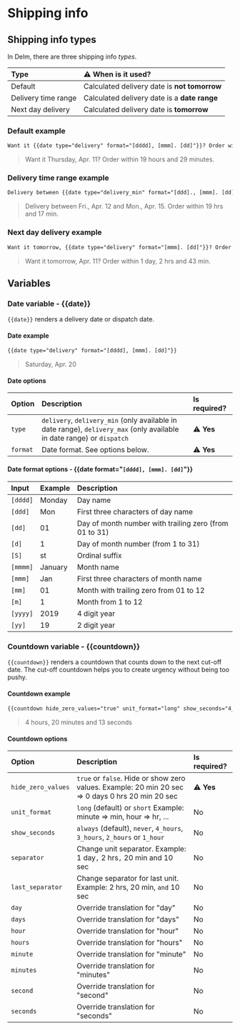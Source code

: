# Shipping info

## Shipping info types

In Delm, there are three shipping info *types*.

| Type                | ⚠️ When is it used?                          |
| :------------------ | :------------------------------------------- |
| Default             | Calculated delivery date is **not tomorrow** |
| Delivery time range | Calculated delivery date is a **date range** |
| Next day delivery   | Calculated delivery date is **tomorrow**     |

### Default example

```html
Want it {{date type="delivery" format="[dddd], [mmm]. [dd]"}}? Order within {{countdown hide_zero_values="true" unit_format="long" show_seconds="4_hours"}}.
```

> Want it Thursday, Apr. 11? Order within 19 hours and 29 minutes.

### Delivery time range example

```html
Delivery between {{date type="delivery_min" format="[ddd]., [mmm]. [dd]"}} and {{date type="delivery_max" format="[ddd]., [mmm]. [dd]"}}. Order within{{countdown hide_zero_values="true" unit_format="short" show_seconds="4_hours"}}.
```

> Delivery between Fri., Apr. 12 and Mon., Apr. 15. Order within 19 hrs and 17 min.

### Next day delivery example

```html
Want it tomorrow, {{date type="delivery" format="[mmm]. [dd]"}}? Order within {{countdown hide_zero_values="true" unit_format="short" show_seconds="4_hours"}}.
```

> Want it tomorrow, Apr. 11? Order within 1 day, 2 hrs and 43 min.

## Variables

### Date variable - {{date}}

`{{date}}` renders a delivery date or dispatch date.

#### Date example

```html
{{date type="delivery" format="[dddd], [mmm]. [dd]"}}
```

> Saturday, Apr. 20

#### Date options

| Option   | Description                                                                                                            | Is required? |
| :------- | :--------------------------------------------------------------------------------------------------------------------- | :----------- |
| `type`   | `delivery`, `delivery_min` (only available in date range), `delivery_max` (only available in date range) or `dispatch` | ⚠️ **Yes**   |
| `format` | Date format. See options below.                                                                                        | ⚠️ **Yes**   |

#### Date format options - {{date format="`[dddd], [mmm]. [dd]`"}}

| Input    | Example | Description                                            |
| :------- | :------ | :----------------------------------------------------- |
| `[dddd]` | Monday  | Day name                                               |
| `[ddd]`  | Mon     | First three characters of day name                     |
| `[dd]`   | 01      | Day of month number with trailing zero (from 01 to 31) |
| `[d]`    | 1       | Day of month number (from 1 to 31)                     |
| `[S]`    | st      | Ordinal suffix                                         |
| `[mmmm]` | January | Month name                                             |
| `[mmm]`  | Jan     | First three characters of month name                   |
| `[mm]`   | 01      | Month with trailing zero from 01 to 12                 |
| `[m]`    | 1       | Month from 1 to 12                                     |
| `[yyyy]` | 2019    | 4 digit year                                           |
| `[yy]`   | 19      | 2 digit year                                           |

### Countdown variable - {{countdown}}

`{{countdown}}` renders a countdown that counts down to the next cut-off date. The cut-off countdown helps you to create urgency without being too pushy.

#### Countdown example

```html
{{countdown hide_zero_values="true" unit_format="long" show_seconds="4_hours"}}
```

> 4 hours, 20 minutes and 13 seconds

#### Countdown options

| Option             | Description                                                                                       | Is required? |
| :----------------- | :------------------------------------------------------------------------------------------------ | :----------- |
| `hide_zero_values` | `true` or `false`. Hide or show zero values. Example: 20 min 20 sec => 0 days 0 hrs 20 min 20 sec | ⚠️ **Yes**   |
| `unit_format`      | `long` (default) or `short` Example: minute => min, hour => hr, ...                               | No           |
| `show_seconds`     | `always` (default), `never`, `4_hours`, `3_hours`, `2_hours` or `1_hour`                          | No           |
| `separator`        | Change unit separator. Example: 1 day`,` 2 hrs`,` 20 min and 10 sec                               | No           |
| `last_separator`   | Change separator for last unit. Example: 2 hrs, 20 min, `and` 10 sec                              | No           |
| `day`              | Override translation for "day"                                                                    | No           |
| `days`             | Override translation for "days"                                                                   | No           |
| `hour`             | Override translation for "hour"                                                                   | No           |
| `hours`            | Override translation for "hours"                                                                  | No           |
| `minute`           | Override translation for "minute"                                                                 | No           |
| `minutes`          | Override translation for "minutes"                                                                | No           |
| `second`           | Override translation for "second"                                                                 | No           |
| `seconds`          | Override translation for "seconds"                                                                | No           |
